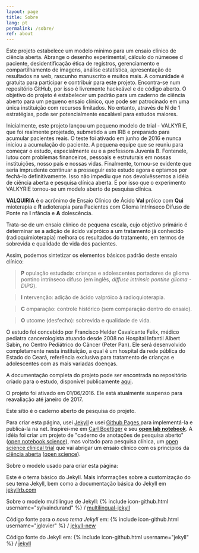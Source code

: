 ```yaml
---
layout: page
title: Sobre
lang: pt
permalink: /sobre/
ref: about
---
```

Este projeto estabelece um modelo mínimo para um ensaio clínico de ciência aberta. Abrange o desenho experimental, cálculo do númeoee d paciente, desidentificação ética de registros, gerenciamento e compartilhamento de imagens, análise estatística, apresentação de resultados na web, rascunho manuscrito e muitos mais. A comunidade é gratuita para participar e contribuir para este projeto. Encontra-se num repositório GitHub, por isso é livremente hackeável e de código aberto. O objetivo do projeto é estabelecer um padrão para um caderno de ciência aberto para um pequeno ensaio clínico, que pode ser patrocinado em uma única instituição com recursos limitados. No entanto, através de N de 1 estratégias, pode ser potencialmente escalável para estudos maiores.

Inicialmente, este projeto lançou um pequeno modelo de trial - VALKYRIE, que foi realmente projetado, submetido a um IRB e preparado para acumular pacientes reais. O teste foi ativado em junho de 2016 e nunca iniciou a acumulação do paciente. A pequena equipe que se reuniu para começar o estudo, especialmente eu e a professora Juvenia B. Fontenele, lutou com problemas financeiros, pessoais e estruturais em nossas instituições, nosso país e nossas vidas. Finalmente, tornou-se evidente que seria imprudente continuar a prosseguir este estudo agora e optamos por fechá-lo definitivamente. Isso não impediu que nos devolvêssemos a idéia de ciência aberta e pesquisa clínica aberta. É por isso que o experimento VALKYRIE tornou-se um modelo aberto de pesquisa clínica.

**VALQUIRIA** é o acrônimo de Ensaio Clínico de Ácido **Val** próico com **Qui** mioterapia e **R** adioterapia para Pacientes com Glioma Intrínseco Difuso de Ponte na **I** nfância e **A** dolescência.

Trata-se de um ensaio clínico de pequena escala, cujo objetivo primário é determinar se a adição de ácido valpróico a um tratamento já conhecido (radioquimioterapia) melhora os resultados do tratamento, em termos de sobrevida e qualidade de vida dos pacientes.

Assim, podemos sintetizar os elementos básicos padrão deste ensaio clínico:

> **P** opulação estudada: crianças e adolescentes portadores de glioma pontino intrínseco difuso (em inglês, *diffuse intrinsic pontine glioma - DIPG*).

> **I** ntervenção: adição de ácido valpróico à radioquioterapia.

> **C** omparação: controle histórico (sem comparação dentro do ensaio).

> **O** utcome (desfecho): sobrevida e qualidade de vida.

O estudo foi concebido por Francisco Helder Cavalcante Felix, médico pediatra cancerologista atuando desde 2008 no Hospital Infantil Albert Sabin, no Centro Pediátrico do Câncer (Peter Pan). Ele será desenvolvido completamente nesta instituição, a qual é um hospital da rede pública do Estado do Ceará, referência exclusiva para tratamento de crianças e adolescentes com as mais variadas doenças.

A documentação completa do projeto pode ser encontrada no repositório criado para o estudo, disponível publicamente [aqui](http://github.com/fhcflx/valkyrie/).

O projeto foi ativado em 01/06/2016. Ele está atualmente suspenso para reavaliação até janeiro de 2017.

Este sítio é o caderno aberto de pesquisa do projeto.

Para criar esta página, usei [Jekyll](https://jekyllrb.com) e usei [Github Pages ](https://pages.github.com/) para implementá-la e publicá-la na net. Inspirei-me em [Carl Boettiger](http://www.carlboettiger.info/index.html) e seu [**open lab notebook**](http://www.carlboettiger.info/2012/09/28/Welcome-to-my-lab-notebook.html). A idéia foi criar um projeto de "caderno de anotações de pesquisa aberto" ([open notebook science](https://en.wikipedia.org/wiki/Open_notebook_science)), mas voltado para pesquisa clínica, um [open science clinical trial](https://github.com/fhcflx/valkyrie) que vai abrigar um ensaio clínico com os princípios da [ciência aberta](https://pt.m.wikipedia.org/wiki/Ci%C3%AAncia_aberta) ([open science](https://en.wikipedia.org/wiki/Open_science)).

Sobre o modelo usado para criar esta página:

Este é o tema básico do Jekyll. Mais informações sobre a customização do seu tema Jekyll, bem como a documentação básica do Jekyll em [jekyllrb.com](http://jekyllrb.com/)

Sobre o modelo multilíngue de Jekyll:
{% include icon-github.html username="sylvaindurand" %} /
[multilingual-jekyll](https://github.com/sylvaindurand/multilingual-jekyll)

Código fonte para o _novo tema Jekyll_ em:
{% include icon-github.html username="jglovier" %} /
[jekyll-new](https://github.com/jglovier/jekyll-new)

Código fonte do Jekyll em:
{% include icon-github.html username="jekyll" %} /
[jekyll](https://github.com/jekyll/jekyll)
